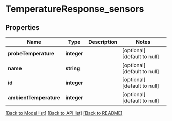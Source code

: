 # TemperatureResponse_sensors

## Properties
Name | Type | Description | Notes
------------ | ------------- | ------------- | -------------
**probeTemperature** | **integer** |  | [optional] [default to null]
**name** | **string** |  | [optional] [default to null]
**id** | **integer** |  | [optional] [default to null]
**ambientTemperature** | **integer** |  | [optional] [default to null]

[[Back to Model list]](../README.md#documentation-for-models) [[Back to API list]](../README.md#documentation-for-api-endpoints) [[Back to README]](../README.md)


